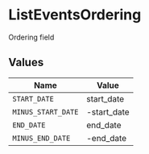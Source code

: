 # ListEventsOrdering

Ordering field


## Values

| Name               | Value              |
| ------------------ | ------------------ |
| `START_DATE`       | start_date         |
| `MINUS_START_DATE` | -start_date        |
| `END_DATE`         | end_date           |
| `MINUS_END_DATE`   | -end_date          |